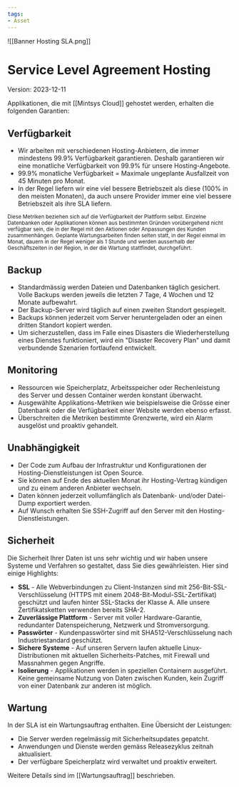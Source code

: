 ```yaml
---
tags:
- Asset
---
```

![[Banner Hosting SLA.png]]

# Service Level Agreement Hosting
Version: 2023-12-11

Applikationen, die mit [[Mintsys Cloud]] gehostet werden, erhalten die folgenden Garantien:
## Verfügbarkeit

* Wir arbeiten mit verschiedenen Hosting-Anbietern, die immer mindestens 99.9% Verfügbarkeit garantieren. Deshalb garantieren wir eine monatliche Verfügbarkeit von 99.9% für unsere Hosting-Angebote.
* 99.9% monatliche Verfügbarkeit = Maximale ungeplante Ausfallzeit von 45 Minuten pro Monat.
*  In der Regel liefern wir eine viel bessere Betriebszeit als diese (100% in den meisten Monaten), da auch unsere Provider immer eine viel bessere Betriebszeit als ihre SLA liefern.

<small>Diese Metriken beziehen sich auf die Verfügbarkeit der Plattform selbst. Einzelne Datenbanken oder Applikationen können aus bestimmten Gründen vorübergehend nicht verfügbar sein, die in der Regel mit den Aktionen oder Anpassungen des Kunden zusammenhängen. Geplante Wartungsarbeiten finden selten statt, in der Regel einmal im Monat, dauern in der Regel weniger als 1 Stunde und werden ausserhalb der Geschäftszeiten in der Region, in der die Wartung stattfindet, durchgeführt.</small>

## Backup

* Standardmässig werden Dateien und Datenbanken täglich gesichert. Volle Backups werden jeweils die letzten 7 Tage, 4 Wochen und 12 Monate aufbewahrt.
* Der Backup-Server wird täglich auf einen zweiten Standort gespiegelt.
* Backups können jederzeit vom Server heruntergeladen oder an einen dritten Standort kopiert werden.
* Um sicherzustellen, dass im Falle eines Disasters die Wiederherstellung eines Dienstes funktioniert, wird ein "Disaster Recovery Plan" und damit verbundende Szenarien fortlaufend entwickelt.

## Monitoring

* Ressourcen wie Speicherplatz, Arbeitsspeicher oder Rechenleistung des Server und dessen Container werden konstant überwacht.
* Ausgewählte Applikations-Metriken wie beispielsweise die Grösse einer Datenbank oder die Verfügbarkeit einer Website werden ebenso erfasst.
* Überschreiten die Metriken bestimmte Grenzwerte, wird ein Alarm ausgelöst und proaktiv gehandelt.

## Unabhängigkeit

* Der Code zum Aufbau der Infrastruktur und Konfigurationen der Hosting-Dienstleistungen ist Open Source.
* Sie können auf Ende des aktuellen Monat ihr Hosting-Vertrag kündigen und zu einem anderen Anbieter wechseln.
* Daten können jederzeit vollumfänglich als Datenbank- und/oder Datei-Dump exportiert werden.
* Auf Wunsch erhalten Sie SSH-Zugriff auf den Server mit den Hosting-Dienstleistungen.

## Sicherheit

Die Sicherheit Ihrer Daten ist uns sehr wichtig und wir haben unsere Systeme und Verfahren so gestaltet, dass Sie dies gewährleisten. Hier sind einige Highlights:

* **SSL** - Alle Webverbindungen zu Client-Instanzen sind mit 256-Bit-SSL-Verschlüsselung (HTTPS mit einem 2048-Bit-Modul-SSL-Zertifikat) geschützt und laufen hinter SSL-Stacks der Klasse A. Alle unsere Zertifikatsketten verwenden bereits SHA-2.
* **Zuverlässige Plattform** - Server mit voller Hardware-Garantie, redundanter Datenspeicherung, Netzwerk und Stromversorgung.
* **Passwörter** - Kundenpasswörter sind mit SHA512-Verschlüsselung nach Industriestandard geschützt.
* **Sichere Systeme** - Auf unseren Servern laufen aktuelle Linux-Distributionen mit aktuellen Sicherheits-Patches, mit Firewall und Massnahmen gegen Angriffe.
* **Isolierung** - Applikationen werden in speziellen Containern ausgeführt. Keine gemeinsame Nutzung von Daten zwischen Kunden, kein Zugriff von einer Datenbank zur anderen ist möglich.

## Wartung

In der SLA ist ein Wartungsauftrag enthalten. Eine Übersicht der Leistungen:

* Die Server werden regelmässig mit Sicherheitsupdates gepatcht.
* Anwendungen und Dienste werden gemäss Releasezyklus zeitnah aktualisiert.
* Der verfügbare Speicherplatz wird verwaltet und proaktiv erweitert.

Weitere Details sind im [[Wartungsauftrag]] beschrieben.
